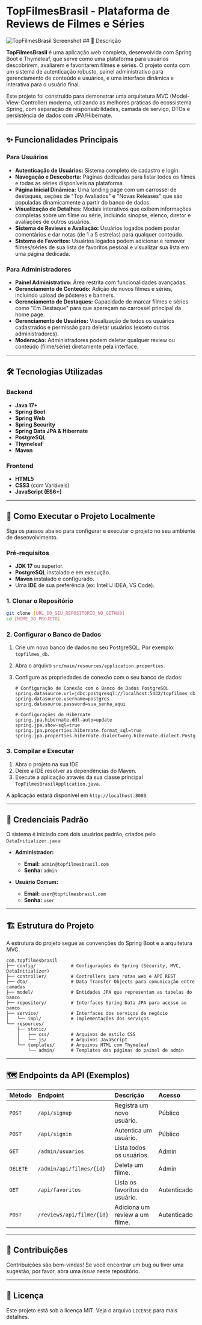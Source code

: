 # TopFilmesBrasil - Plataforma de Reviews de Filmes e Séries

![TopFilmesBrasil Screenshot](https://i.imgur.com/gA3q3Uq.jpeg) ## 📜 Descrição

**TopFilmesBrasil** é uma aplicação web completa, desenvolvida com Spring Boot e Thymeleaf, que serve como uma plataforma para usuários descobrirem, avaliarem e favoritarem filmes e séries. O projeto conta com um sistema de autenticação robusto, painel administrativo para gerenciamento de conteúdo e usuários, e uma interface dinâmica e interativa para o usuário final.

Este projeto foi construído para demonstrar uma arquitetura MVC (Model-View-Controller) moderna, utilizando as melhores práticas do ecossistema Spring, com separação de responsabilidades, camada de serviço, DTOs e persistência de dados com JPA/Hibernate.

---

## ✨ Funcionalidades Principais

### Para Usuários
* **Autenticação de Usuários:** Sistema completo de cadastro e login.
* **Navegação e Descoberta:** Páginas dedicadas para listar todos os filmes e todas as séries disponíveis na plataforma.
* **Página Inicial Dinâmica:** Uma landing page com um carrossel de destaques, seções de "Top Avaliados" e "Novas Releases" que são populadas dinamicamente a partir do banco de dados.
* **Visualização de Detalhes:** Modais interativos que exibem informações completas sobre um filme ou série, incluindo sinopse, elenco, diretor e avaliações de outros usuários.
* **Sistema de Reviews e Avaliação:** Usuários logados podem postar comentários e dar notas (de 1 a 5 estrelas) para qualquer conteúdo.
* **Sistema de Favoritos:** Usuários logados podem adicionar e remover filmes/séries de sua lista de favoritos pessoal e visualizar sua lista em uma página dedicada.

### Para Administradores
* **Painel Administrativo:** Área restrita com funcionalidades avançadas.
* **Gerenciamento de Conteúdo:** Adição de novos filmes e séries, incluindo upload de pôsteres e banners.
* **Gerenciamento de Destaques:** Capacidade de marcar filmes e séries como "Em Destaque" para que apareçam no carrossel principal da home page.
* **Gerenciamento de Usuários:** Visualização de todos os usuários cadastrados e permissão para deletar usuários (exceto outros administradores).
* **Moderação:** Administradores podem deletar qualquer review ou conteúdo (filme/série) diretamente pela interface.

---

## 🛠️ Tecnologias Utilizadas

### Backend
* **Java 17+**
* **Spring Boot**
* **Spring Web**
* **Spring Security**
* **Spring Data JPA & Hibernate**
* **PostgreSQL**
* **Thymeleaf**
* **Maven**

### Frontend
* **HTML5**
* **CSS3** (com Variáveis)
* **JavaScript (ES6+)**

---

## 🚀 Como Executar o Projeto Localmente

Siga os passos abaixo para configurar e executar o projeto no seu ambiente de desenvolvimento.

### Pré-requisitos
* **JDK 17** ou superior.
* **PostgreSQL** instalado e em execução.
* **Maven** instalado e configurado.
* Uma **IDE** de sua preferência (ex: IntelliJ IDEA, VS Code).

### 1. Clonar o Repositório
```bash
git clone [URL_DO_SEU_REPOSITORIO_NO_GITHUB]
cd [NOME_DO_PROJETO]
```

### 2. Configurar o Banco de Dados
1.  Crie um novo banco de dados no seu PostgreSQL. Por exemplo: `topfilmes_db`.
2.  Abra o arquivo `src/main/resources/application.properties`.
3.  Configure as propriedades de conexão com o seu banco de dados:

    ```properties
    # Configuração de Conexão com o Banco de Dados PostgreSQL
    spring.datasource.url=jdbc:postgresql://localhost:5432/topfilmes_db
    spring.datasource.username=postgres
    spring.datasource.password=sua_senha_aqui

    # Configurações do Hibernate
    spring.jpa.hibernate.ddl-auto=update
    spring.jpa.show-sql=true
    spring.jpa.properties.hibernate.format_sql=true
    spring.jpa.properties.hibernate.dialect=org.hibernate.dialect.PostgreSQLDialect
    ```

### 3. Compilar e Executar
1.  Abra o projeto na sua IDE.
2.  Deixe a IDE resolver as dependências do Maven.
3.  Execute a aplicação através da sua classe principal `TopFilmesBrasilApplication.java`.

A aplicação estará disponível em `http://localhost:8080`.

---

## 🔑 Credenciais Padrão

O sistema é iniciado com dois usuários padrão, criados pelo `DataInitializer.java`:

* **Administrador:**
    * **Email:** `admin@topfilmesbrasil.com`
    * **Senha:** `admin`

* **Usuário Comum:**
    * **Email:** `user@topfilmesbrasil.com`
    * **Senha:** `user`

---

## 🏗️ Estrutura do Projeto

A estrutura do projeto segue as convenções do Spring Boot e a arquitetura MVC.

```
com.topfilmesbrasil
├── config/             # Configurações do Spring (Security, MVC, DataInitializer)
├── controller/         # Controllers para rotas web e API REST
├── dto/                # Data Transfer Objects para comunicação entre camadas
├── model/              # Entidades JPA que representam as tabelas do banco
├── repository/         # Interfaces Spring Data JPA para acesso ao banco
├── service/            # Interfaces dos serviços de negócio
│   └── impl/           # Implementações dos serviços
└── resources/
    ├── static/
    │   ├── css/        # Arquivos de estilo CSS
    │   └── js/         # Arquivos JavaScript
    └── templates/      # Arquivos HTML com Thymeleaf
        └── admin/      # Templates das páginas do painel de admin
```

---
## 🗺️ Endpoints da API (Exemplos)

| Método | Endpoint                      | Descrição                       | Acesso        |
|:-------|:------------------------------|:--------------------------------|:--------------|
| `POST` | `/api/signup`                 | Registra um novo usuário.       | Público       |
| `POST` | `/api/signin`                 | Autentica um usuário.           | Público       |
| `GET`  | `/admin/usuarios`             | Lista todos os usuários.        | Admin         |
|`DELETE`| `/admin/api/filmes/{id}`      | Deleta um filme.                | Admin         |
| `GET`  | `/api/favoritos`              | Lista os favoritos do usuário.  | Autenticado   |
| `POST` | `/reviews/api/filme/{id}`     | Adiciona um review a um filme.  | Autenticado   |


---

## 🤝 Contribuições

Contribuições são bem-vindas! Se você encontrar um bug ou tiver uma sugestão, por favor, abra uma *issue* neste repositório.

---

## 📝 Licença

Este projeto está sob a licença MIT. Veja o arquivo `LICENSE` para mais detalhes.
```
